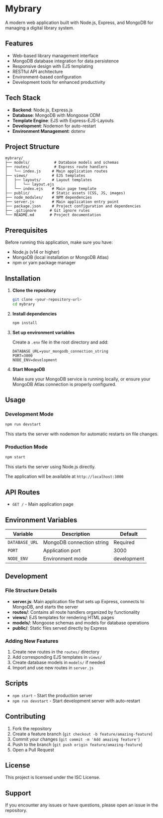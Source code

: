 # Mybrary

A modern web application built with Node.js, Express, and MongoDB for managing a digital library system.

## Features

- Web-based library management interface
- MongoDB database integration for data persistence
- Responsive design with EJS templating
- RESTful API architecture
- Environment-based configuration
- Development tools for enhanced productivity

## Tech Stack

- **Backend**: Node.js, Express.js
- **Database**: MongoDB with Mongoose ODM
- **Template Engine**: EJS with Express-EJS-Layouts
- **Development**: Nodemon for auto-restart
- **Environment Management**: dotenv

## Project Structure

```
mybrary/
├── models/           # Database models and schemas
├── routes/           # Express route handlers
│   └── index.js     # Main application routes
├── views/           # EJS templates
│   ├── layouts/     # Layout templates
│   │   └── layout.ejs
│   └── index.ejs    # Main page template
├── public/          # Static assets (CSS, JS, images)
├── node_modules/    # NPM dependencies
├── server.js        # Main application entry point
├── package.json     # Project configuration and dependencies
├── .gitignore      # Git ignore rules
└── README.md       # Project documentation
```

## Prerequisites

Before running this application, make sure you have:

- Node.js (v14 or higher)
- MongoDB (local installation or MongoDB Atlas)
- npm or yarn package manager

## Installation

1. **Clone the repository**
   ```bash
   git clone <your-repository-url>
   cd mybrary
   ```

2. **Install dependencies**
   ```bash
   npm install
   ```

3. **Set up environment variables**
   
   Create a `.env` file in the root directory and add:
   ```env
   DATABASE_URL=your_mongodb_connection_string
   PORT=3000
   NODE_ENV=development
   ```

4. **Start MongoDB**
   
   Make sure your MongoDB service is running locally, or ensure your MongoDB Atlas connection is properly configured.

## Usage

### Development Mode
```bash
npm run devstart
```
This starts the server with nodemon for automatic restarts on file changes.

### Production Mode
```bash
npm start
```
This starts the server using Node.js directly.

The application will be available at `http://localhost:3000`

## API Routes

- `GET /` - Main application page

## Environment Variables

| Variable | Description | Default |
|----------|-------------|---------|
| `DATABASE_URL` | MongoDB connection string | Required |
| `PORT` | Application port | 3000 |
| `NODE_ENV` | Environment mode | development |

## Development

### File Structure Details

- **server.js**: Main application file that sets up Express, connects to MongoDB, and starts the server
- **routes/**: Contains all route handlers organized by functionality
- **views/**: EJS templates for rendering HTML pages
- **models/**: Mongoose schemas and models for database operations
- **public/**: Static files served directly by Express

### Adding New Features

1. Create new routes in the `routes/` directory
2. Add corresponding EJS templates in `views/`
3. Create database models in `models/` if needed
4. Import and use new routes in `server.js`

## Scripts

- `npm start` - Start the production server
- `npm run devstart` - Start development server with auto-restart

## Contributing

1. Fork the repository
2. Create a feature branch (`git checkout -b feature/amazing-feature`)
3. Commit your changes (`git commit -m 'Add amazing feature'`)
4. Push to the branch (`git push origin feature/amazing-feature`)
5. Open a Pull Request

## License

This project is licensed under the ISC License.

## Support

If you encounter any issues or have questions, please open an issue in the repository.